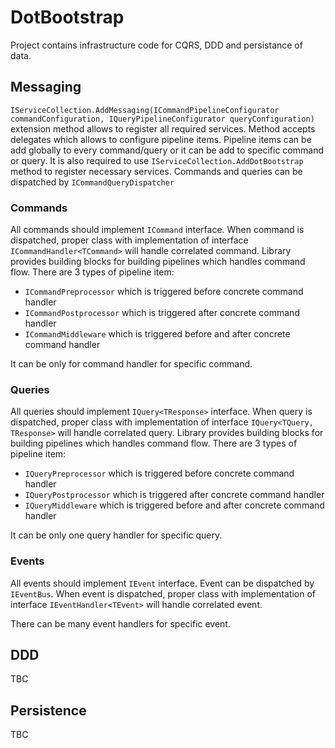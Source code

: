 # DotBootstrap

Project contains infrastructure code for CQRS, DDD and persistance of data.

## Messaging
`IServiceCollection.AddMessaging(ICommandPipelineConfigurator commandConfiguration, IQueryPipelineConfigurator queryConfiguration)` extension method allows to register all required services. Method accepts delegates which allows to configure pipeline items. Pipeline items can be add globally to every command/query or it can be add to specific command or query. It is also required to use `IServiceCollection.AddDotBootstrap` method to register necessary services. Commands and queries can be dispatched by `ICommandQueryDispatcher`


### Commands
All commands should implement `ICommand` interface. When command is dispatched, proper class with implementation of interface `ICommandHandler<TCommand>` will handle correlated command.
Library provides building blocks for building pipelines which handles command flow. 
There are 3 types of pipeline item:
- `ICommandPreprocessor` which is triggered before concrete command handler
- `ICommandPostprocessor` which is triggered after concrete command handler
- `ICommandMiddleware` which is triggered before and after concrete command handler

It can be only for command handler for specific command.
### Queries
All queries should implement `IQuery<TResponse>` interface. When query is dispatched, proper class with implementation of interface `IQuery<TQuery, TResponse>` will handle correlated query.
Library provides building blocks for building pipelines which handles command flow. 
There are 3 types of pipeline item:
- `IQueryPreprocessor` which is triggered before concrete command handler
- `IQueryPostprocessor` which is triggered after concrete command handler
- `IQueryMiddleware` which is triggered before and after concrete command handler

It can be only one query handler for specific query.

### Events
All events should implement `IEvent` interface. Event can be dispatched by `IEventBus`. When event is dispatched, proper class with implementation of interface `IEventHandler<TEvent>` will handle correlated event.

There can be many event handlers for specific event.


## DDD
TBC

## Persistence
TBC
